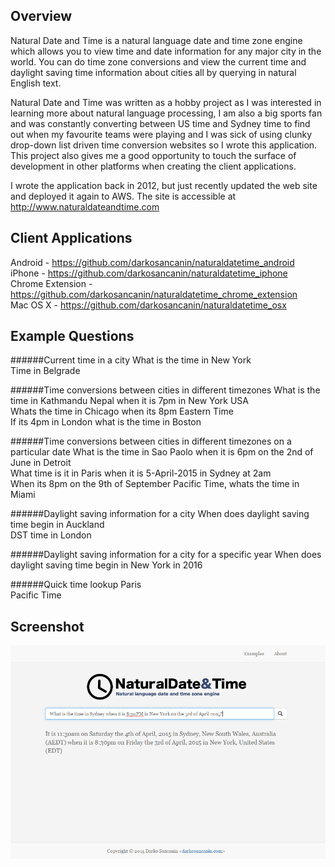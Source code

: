 ## Overview 
Natural Date and Time is a natural language date and time zone engine which allows you to view time and date information for any major city in the world. You can do time zone conversions and view the current time and daylight saving time information about cities all by querying in natural English text.

Natural Date and Time was written as a hobby project as I was interested in learning more about natural language processing, I am also a big sports fan and was constantly converting between US time and Sydney time to find out when my favourite teams were playing and I was sick of using clunky drop-down list driven time conversion websites so I wrote this application. This project also gives me a good opportunity to touch the surface of development in other platforms when creating the client applications.

I wrote the application back in 2012, but just recently updated the web site and deployed it again to AWS. The site is accessible at http://www.naturaldateandtime.com

## Client Applications
Android - https://github.com/darkosancanin/naturaldatetime_android  
iPhone - https://github.com/darkosancanin/naturaldatetime_iphone  
Chrome Extension - https://github.com/darkosancanin/naturaldatetime_chrome_extension  
Mac OS X - https://github.com/darkosancanin/naturaldatetime_osx  

## Example Questions
######Current time in a city
What is the time in New York  
Time in Belgrade  

######Time conversions between cities in different timezones
What is the time in Kathmandu Nepal when it is 7pm in New York USA  
Whats the time in Chicago when its 8pm Eastern Time  
If its 4pm in London what is the time in Boston  

######Time conversions between cities in different timezones on a particular date
What is the time in Sao Paolo when it is 6pm on the 2nd of June in Detroit  
What time is it in Paris when it is 5-April-2015 in Sydney at 2am  
When its 8pm on the 9th of September Pacific Time, whats the time in Miami  

######Daylight saving information for a city
When does daylight saving time begin in Auckland  
DST time in London  

######Daylight saving information for a city for a specific year
When does daylight saving time begin in New York in 2016   

######Quick time lookup
Paris  
Pacific Time  

## Screenshot
![Natural Date and Time](https://raw.githubusercontent.com/darkosancanin/naturaldatetime_web/master/images/screenshot.png)